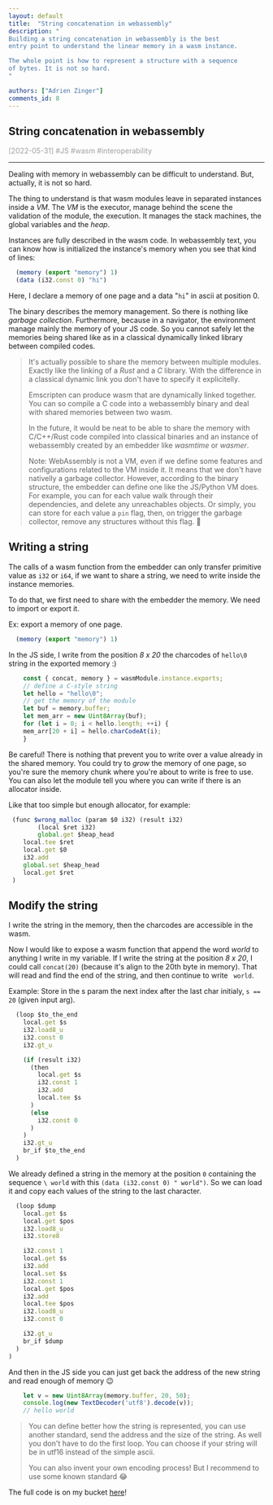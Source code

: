 ```yaml
---
layout: default
title:  "String concatenation in webassembly"
description: "
Building a string concatenation in webassembly is the best
entry point to understand the linear memory in a wasm instance.

The whole point is how to represent a structure with a sequence
of bytes. It is not so hard.
"

authors: ["Adrien Zinger"]
comments_id: 8
---
```


## String concatenation in webassembly

<span style="color: #A0A0A0">[2022-05-31] \#JS \#wasm \#interoperability

---

Dealing with memory in webassembly can be difficult to understand. But, actually,
it is not so hard.

The thing to understand is that wasm modules leave in separated instances
inside a *VM*. The *VM* is the executor, manage behind the scene the
validation of the module, the execution. It manages the stack machines,
the global variables and the *heap*.

Instances are fully described in the wasm code. In webassembly text, you
can know how is initialized the instance's memory when you see that
kind of lines:

```js
  (memory (export "memory") 1)
  (data (i32.const 0) "hi")
```

Here, I declare a memory of one page and a data "`hi`" in ascii at
position 0.

The binary describes the memory management.
So there is nothing like *garbage collection*. Furthermore, because in
a navigator, the environment manage mainly the memory of your
JS code. So you cannot safely let the memories being shared
like as in a classical dynamically linked library between compiled codes.

> It's actually possible to share the memory between multiple modules. Exactly
> like the linking of a *Rust* and a *C* library. With the difference in a classical dynamic
> link you don't have to specify it explicitelly.
>
> Emscripten can produce wasm that are dynamically linked together. You can
> so compile a C code into a webassembly binary and deal with shared memories between
> two wasm.
>
> In the future, it would be neat to be able to share the
> memory with C/C++/Rust code compiled into classical binaries
> and an instance of webassembly created by an embedder like
> _wasmtime_ or _wasmer_.
>
> Note: WebAssembly is not a VM, even if we define some features and configurations
> related to the VM inside it. It means that we don't have nativelly a garbage collector.
> However, according to the binary structure, the embedder can define one
> like the JS/Python VM does.
> For example, you can for each value walk through their dependencies,
> and delete any unreachables objects. Or simply, you
> can store for each value a `pin` flag, then, on trigger the garbage collector, remove
> any structures without this flag. 👏

## Writing a string

The calls of a wasm function from the embedder can only transfer primitive
value as `i32` or `i64`, if we want to share a string, we need to write inside
the instance memories.

To do that, we first need to share with the embedder the
memory. We need to import or export it.

Ex: export a memory of one page.

```js
  (memory (export "memory") 1)
```

In the JS side, I write from the position *8 x 20* the charcodes
of `hello\0` string in the exported memory :)

```js
    const { concat, memory } = wasmModule.instance.exports;
    // define a C-style string
    let hello = "hello\0";
    // get the memory of the module
    let buf = memory.buffer;
    let mem_arr = new Uint8Array(buf);
    for (let i = 0; i < hello.length; ++i) {
	mem_arr[20 + i] = hello.charCodeAt(i);
    }
```

Be careful! There is nothing that prevent you to write over a value already in
the shared memory. You could try to *grow* the memory of one page, so you're sure
the memory chunk where you're about to write is free to use. You can also let
the module tell you where you can write if there is an allocator inside.

Like that too simple but enough allocator, for example:

```js
 (func $wrong_malloc (param $0 i32) (result i32)
        (local $ret i32)
        global.get $heap_head
	local.tee $ret
	local.get $0
	i32.add
	global.set $heap_head
	local.get $ret
 )
```

## Modify the string

I write the string in the memory, then the charcodes are accessible in
the wasm.

Now I would like to expose a wasm function that append the word *world* to
anything I write in my variable. If I write the string at the position
*8 x 20*, I could call `concat(20)` (because it's align to the 20th byte in memory).
That will read and find the end of the string,
and then continue to write ` world`.


Example: Store in the s param the next index after the last char
initialy, `s == 20` (given input arg).

```js
  (loop $to_the_end
    local.get $s
    i32.load8_u
    i32.const 0
    i32.gt_u

    (if (result i32)
      (then
        local.get $s
        i32.const 1
        i32.add
        local.tee $s
      )
      (else
        i32.const 0
      )
    )
    i32.gt_u
    br_if $to_the_end
  )
```

We already defined a string in the memory at the position `0`
containing the sequence `\ world` with this `(data (i32.const 0) " world")`.
So we can load it and copy each values of the string to
the last character.

```js
  (loop $dump
    local.get $s
    local.get $pos
    i32.load8_u
    i32.store8

    i32.const 1
    local.get $s
    i32.add
    local.set $s
    i32.const 1
    local.get $pos
    i32.add
    local.tee $pos
    i32.load8_u
    i32.const 0

    i32.gt_u
    br_if $dump
  )
)
```

And then in the JS side you can just get back the address of the new string and read
enough of memory 😉

```js
    let v = new Uint8Array(memory.buffer, 20, 50);
    console.log(new TextDecoder('utf8').decode(v));
    // hello world
```

> You can define better how the string is represented, you can use another
> standard, send the address and the size of the string. As well you don't
> have to do the first loop. You can choose if your string will be in utf16
> instead of the simple ascii.
>
> You can also invent your own encoding process! But I recommend to use some
> known standard 😂

The full code is on my bucket [here](https://github.com/adrien-zinger/code_bucket/tree/main/wasm_strings)!
